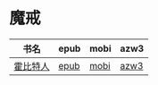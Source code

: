 # 魔戒

| 书名 | epub | mobi | azw3 |
| --- | --- | --- | --- |
| [霍比特人](http://ct.dalanmei.com/f/31084289-571842410-328c1e) | [epub](http://ct.dalanmei.com/f/31084289-571842410-328c1e) | [mobi](http://ct.dalanmei.com/f/31084289-571550199-11a252) | [azw3](http://ct.dalanmei.com/f/31084289-572066460-dedc50) |
